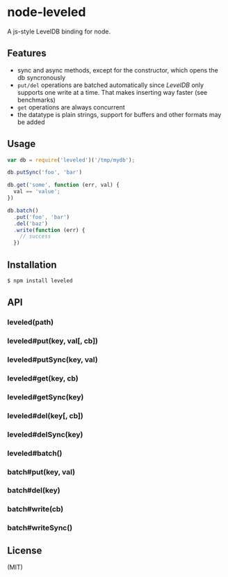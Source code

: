 
# node-leveled

A js-style LevelDB binding for node.

## Features

* sync and async methods, except for the constructor, which opens the db
  syncronously
* `put/del` operations are batched automatically since _LevelDB_ only supports
  one write at a time. That makes inserting way faster (see benchmarks)
* `get` operations are always concurrent
* the datatype is plain strings, support for buffers and other formats may be
  added

## Usage

```javascript
var db = require('leveled')('/tmp/mydb');

db.putSync('foo', 'bar')

db.get('some', function (err, val) {
  val == 'value';
})

db.batch()
  .put('foo', 'bar')
  .del('baz')
  .write(function (err) {
    // success
  })
```

## Installation

```bash
$ npm install leveled
```

## API

### leveled(path)

### leveled#put(key, val[, cb])
### leveled#putSync(key, val)

### leveled#get(key, cb)
### leveled#getSync(key)

### leveled#del(key[, cb])
### leveled#delSync(key)

### leveled#batch()

### batch#put(key, val)
### batch#del(key)

### batch#write(cb)
### batch#writeSync()

## License

(MIT)

